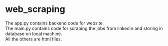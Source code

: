 # web_scraping
The app.py contains backend code for website.  
The main.py contains code for scraping the jobs from linkedin and storing in database on local machine.      
All the others are html files.         
